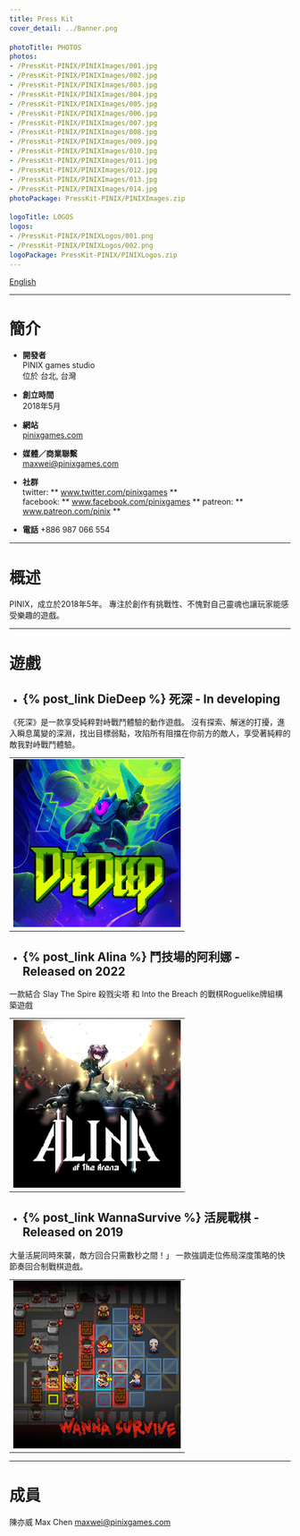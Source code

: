 ```yaml
---
title: Press Kit
cover_detail: ../Banner.png

photoTitle: PHOTOS
photos: 
- /PressKit-PINIX/PINIXImages/001.jpg
- /PressKit-PINIX/PINIXImages/002.jpg
- /PressKit-PINIX/PINIXImages/003.jpg
- /PressKit-PINIX/PINIXImages/004.jpg
- /PressKit-PINIX/PINIXImages/005.jpg
- /PressKit-PINIX/PINIXImages/006.jpg
- /PressKit-PINIX/PINIXImages/007.jpg
- /PressKit-PINIX/PINIXImages/008.jpg
- /PressKit-PINIX/PINIXImages/009.jpg
- /PressKit-PINIX/PINIXImages/010.jpg
- /PressKit-PINIX/PINIXImages/011.jpg 
- /PressKit-PINIX/PINIXImages/012.jpg 
- /PressKit-PINIX/PINIXImages/013.jpg
- /PressKit-PINIX/PINIXImages/014.jpg  
photoPackage: PressKit-PINIX/PINIXImages.zip

logoTitle: LOGOS
logos: 
- /PressKit-PINIX/PINIXLogos/001.png
- /PressKit-PINIX/PINIXLogos/002.png
logoPackage: PressKit-PINIX/PINIXLogos.zip
---
```

<!--連結管理-->
[PINIXWebLink]: http://www.pinixgames.com
<!--連結管理-->
<div class=tags>
<a href="../en/" class="button small" target=_self>English</a>
</div>

---
# 簡介
+ **開發者**  
PINIX games studio  
位於 台北, 台灣  

+ **創立時間**  
2018年5月

+ **網站**  
[pinixgames.com][PINIXWebLink]

+ **媒體／商業聯繫**  
maxwei@pinixgames.com

+ **社群**  
twitter: ** www.twitter.com/pinixgames **  
facebook: ** www.facebook.com/pinixgames **
patreon: ** www.patreon.com/pinix **

+ **電話**
+886 987 066 554

---

# 概述
PINIX，成立於2018年5年。
專注於創作有挑戰性、不愧對自己靈魂也讓玩家能感受樂趣的遊戲。 

---

# 遊戲  
+ ## {% post_link DieDeep %} 死深 - In developing
《死深》是一款享受純粹對峙戰鬥體驗的動作遊戲。
沒有探索、解迷的打擾，進入瞬息萬變的深淵，找出目標弱點，攻陷所有阻擋在你前方的敵人，享受著純粹的敵我對峙戰鬥體驗。
<table><td>
<img src="../../Sources/DieDeepIcon.jpg" height="300px">
</td></table>


+ ## {% post_link Alina %} 鬥技場的阿利娜 - Released on 2022
一款結合 Slay The Spire 殺戮尖塔 和 Into the Breach 的戰棋Roguelike牌組構築遊戲
<table><td>
<img src="../../Sources/AlinaIcon.png" height="300px">
</td></table>


+ ## {% post_link WannaSurvive %} 活屍戰棋 - Released on 2019
大量活屍同時來襲，敵方回合只需數秒之間！」
一款強調走位佈局深度策略的快節奏回合制戰棋遊戲。
<table><td>
<img src="../../Sources/WannaSurviveIcon.png" height="300px">
</td></table>


---

# 成員
陳亦威 Max Chen
maxwei@pinixgames.com